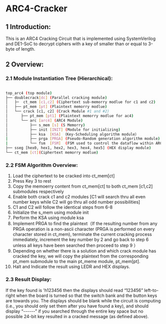# ARC4-Cracker
## 1 Introduction: 
This is an ARC4 Cracking Circuit that is implemented using SystemVerilog and DE1-SoC to decrypt ciphers with a key of smaller than or equal to 3-byte of length. 
## 2 Overview:
### 2.1 Module Instantiation Tree (Hierarchical):
```bash

top_arc4 (top module)
├── doublecrack[dc] (Parallel cracking module)
│   ├─  ct_mem [c1,c2] (Ciphertext sub-memorry modlue for c1 and c2)
│   ├── pt_mem [pt] (Plaintext memorry modlue)
│   └── crack [c1, c2] (Crack Module #1 and #2)
│      ├── pt_mem [pt1] (Plaintext memorry modlue for ac4)
│      └── arc [arc4] (ARC4 Module)
│          ├── s_mem [s] (S Memorry)
│          ├── init [INIT] (Module for initializing)
│          ├── ksa  [KSA] （Key-Scheduling algorithm module）
|          ├── prga [PRGA] (Pseudo-Random generation algorithm module)
|          └── fsm  [FSM]  (FSM used to control the dataflow within ARC4 )
├── sseg [hex0, hex1, hex2, hex3, hex4, hex5] (HEX display module)
└── ct_mem [ct](Ciphertext memorry modlue)

```
### 2.2 FSM Algorithm Overview:
1. Load the ciphertext to be cracked into ct_mem[ct]
2. Press Key 3 to rest
3. Copy the memoerry content from ct_mem[ct] to both ct_mem [c1,c2] submodules respectively
4. Enable both crack c1 and c2 modules [C1 will search thru all even number keys while C2 will go thru all odd number possibilities]
5. C1 and C2 will follow the identical steps from 6-8
6. Initialize the s_mem using module init
7. Perform the KSA using module ksa
8. Implement PRGA to find the plaintext（If the resulting number from any PRGA operation is a non-ascii character (PRGA is performed on every character stored in ct_mem), terminate the current cracking process immediately, increment the key number by 2 and go back to step 6 unless all keys have been searched then proceed to step 9 ）
10. Depending on whether there is a solution and which crack module has cracked the key, we will copy the plaintext from the corresponding pt_mem submodule to the main pt_meme module, pt_mem[pt].
11. Halt and Indicate the result using LEDR and HEX displays.

### 2.3 Result Display:
If the key found is 'h123456 then the displays should read “123456” left-to-right when the board is turned so that the switch bank and the button keys are towards you. The displays should be blank while the circuit is computing (i.e., you should only set them after you have found a key), and should display “------” if you searched through the entire key space but no possible 24-bit key resulted in a cracked message (as defined above). 
